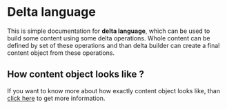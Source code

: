# Delta language

This is simple documentation for **delta language**, which can be used to build some content using some delta operations. Whole content can be defined by set of these operations and than delta builder can create a final content object from these operations.

## How content object looks like ?

If you want to know more about how exactly content object looks like, than [click here](content_object.md) to get more information.
